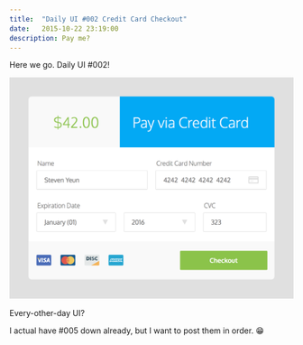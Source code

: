 ```yaml
---
title:  "Daily UI #002 Credit Card Checkout"
date:   2015-10-22 23:19:00
description: Pay me?
---
```


Here we go. Daily UI #002!

![Daily UI #001 Credit Card Checkout Form](/assets/images/daily-ui/002%20Modal.png)

Every-other-day UI?

I actual have #005 down already, but I want to post them in order. 😁
